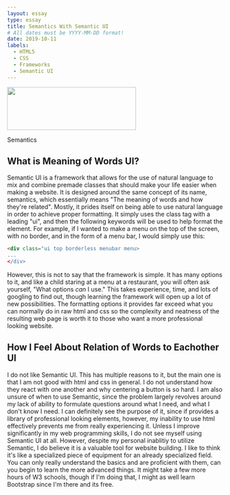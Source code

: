 ```yaml
---
layout: essay
type: essay
title: Semantics With Semantic UI
# All dates must be YYYY-MM-DD format!
date: 2019-10-11
labels:
  - HTML5
  - CSS
  - Frameworks
  - Semantic UI
---
```


<img width="300" height="100" src="https://s3.amazonaws.com/lowres.cartoonstock.com/children-semantics-grammar-teachers-lessons-classes-mfln2842_low.jpg">

<p>Semantics</p>

## What is Meaning of Words UI?

Semantic UI is a framework that allows for the use of natural language to mix and combine premade classes that should make your life easier when making a website. It is designed around the same concept of its name, semantics, which essentially means "The meaning of words and how they're related". Mostly, it prides itself on being able to use natural language in order to achieve proper formatting. It simply uses the class tag with a leading "ui", and then the following keywords will be used to help format the element. For example, if I wanted to make a menu on the top of the screen, with no border, and in the form of a menu bar, I would simply use this:

```html
<div class="ui top borderless menubar menu>
...
</div>
```
However, this is not to say that the framework is simple. It has many options to it, and like a child staring at a menu at a restaurant, you will often ask yourself, "What options <i>can</i> I use." This takes experience, time, and lots of googling to find out, though learning the framework will open up a lot of new possibilities. The formatting options it provides far exceed what you can normally do in raw html and css so the complexity and neatness of the resulting web page is worth it to those who want a more professional looking website.

## How I Feel About Relation of Words to Eachother UI

I do not like Semantic UI. This has multiple reasons to it, but the main one is that I am not good with html and css in general. I do not understand how they react with one another and why centering a button is so hard. I am also unsure of when to use Semantic, since the problem largely revolves around my lack of ability to formulate questions around what I need, and what I don't know I need. I can definitely see the purpose of it, since if provides a library of professional looking elements, however, my inability to use html effectively prevents me from really experiencing it. Unless I improve significantly in my web programming skills, I do not see myself using Semantic UI at all. However, despite my personal inablitiy to utilize Semantic, I do believe it is a valuable tool for website building. I like to think it's like a specialized piece of equipment for an already specialized field. You can only really understand the basics and are proficient with them, can you begin to learn the more advanced things. It might take a few more hours of W3 schools, though if I'm doing that, I might as well learn Bootstrap since I'm there and its free. 

